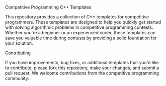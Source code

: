 Competitive Programming C++ Templates

This repository provides a collection of C++ templates for competitive programmers. These templates are designed to help you quickly get started with 
solving algorithmic problems in competitive programming contests. Whether you're a beginner or an experienced coder, these templates can save you valuable 
time during contests by providing a solid foundation for your solution.



Contributing

If you have improvements, bug fixes, or additional templates that you'd like to contribute, please fork this repository, make your changes, and submit a pull request.
We welcome contributions from the competitive programming community.
